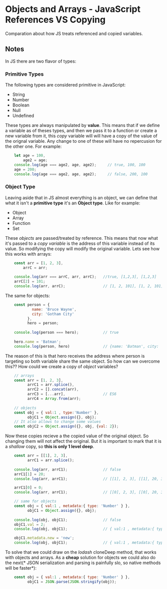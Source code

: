 # Objects and Arrays - JavaScript References VS Copying
Comparation about how JS treats referenced and copied variables.
## Notes
In JS there are two flavor of types:

### **Primitive Types**
The following types are considered primitive in JavaScript:
* String
* Number
* Boolean
* Null
* Undefined

These types are always manipulated by **value**. This means that if we define a variable as of theses types, and then we pass it to a function or create a new variable from it, this *copy* variable will will have a copy of the value of the orignal variable. Any change to one of these will have no repercusion for the other one. 
For example:

```javascript
    let age = 100,
        age2 = age;
    console.log(age === age2, age, age2);     // true, 100, 100
    age = 200;
    console.log(age === age2, age, age2);     // false, 200, 100
```

### **Object Type**
Leaving aside that in JS almost everything is an object, we can define that what it isn't a **primitive type** it's an **Object type**. Like for example:
* Object
* Array
* Function
* Set

These *objects* are passed/treated by reference. This means that now what it's passed to a *copy variable* is the address of this variable instead of its value. So modifying the copy will modify the original variable.
Lets see how this works with arrays:
```javascript
    const arr = [1, 2, 3],
        arrC = arr;
    
    console.log(arr === arrC, arr, arrC);   //true, [1,2,3], [1,2,3]
    arrC[2] = 101;
    console.log(arr, arrC);                 // [1, 2, 101], [1, 2, 101]

```

The same for objects:
```javascript
    const person = {
            name: 'Bruce Wayne',
            city: 'Gotham City'
          },
          hero = person;
    
    console.log(person === hero);           // true
    
    hero.name = 'Batman';
    console.log(person, hero)               // {name: 'Batman', city: 'Gotham City'}, {name: 'Batman', city: 'Gotham City'}
```

The reason of this is that hero receives the address where person is targeting so both variable share the same object. So how can we overcome this?? How could we create a copy of *object* variables?
```javascript
    // arrays
    const arr = [1, 2, 3],
          arrC1 = arr.splice(),
          arrC2 = [].concat(arr),
          arrC3 = [...arr],                 // ES6
          arrC4 = Array.from(arr);
    
    // objects
    const obj = { val:1 , type:'Number' },
          objC1 = Object.assign({}, obj);
    // It also allows to change some values
    const objC2 = Object.assign({}, obj, {val: 2});
```

Now these copies recieve a the copied value of the original object. So changing them will not affect the original. But it is important to mark that it is a *shallow* copy, so  **this is only 1 level deep**.
```javascript
    const arr = [[1], 2, 3],
          arrC1 = arr.splice();
    
    console.log(arr, arrC1);                // false
    arrC1[1] = 20;
    console.log(arr, arrC1);                // [[1], 2, 3], [[1], 20, 3]

    arrC1[0] = 0;
    console.log(arr, arrC1);                // [[0], 2, 3], [[0], 20, 3]

    // same for objects
    const obj = { val:1 , metadata:{ type: 'Number' } },
          objC1 = Object.assign({}, obj);
    
    console.log(obj, objC1);                // false
    objC1.val = 2;
    console.log(obj, objC1);                // { val:1 , metadata:{ type: 'Number' } }, { val:2 , metadata:{ type: 'Number' } }

    objC1.metadata.new = 'new';
    console.log(obj, objC1);                // { val:1 , metadata:{ type: 'Number', new: 'new' } }, { val:2 , metadata:{ type: 'Number', new: 'new' } }
```

To solve that we could draw on the *lodash* cloneDeep method, that works with objects and arrays.
As a **cheap** solution for objects we could also do the next(*	
JSON serialization and parsing is painfully slo, so native methods will be faster*):
```javascript
    const obj = { val:1 , metadata:{ type: 'Number' } },
          objC1 = JSON.parse(JSON.stringify(obj)); 
```
